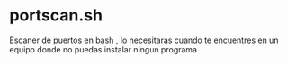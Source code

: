 # portscan.sh
Escaner de puertos en bash
, lo necesitaras cuando te encuentres en un equipo donde no puedas instalar ningun programa
